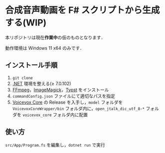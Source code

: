 # 合成音声動画を F# スクリプトから生成する(WIP)

本リポジトリは現在**作業中**の仮のものとなります．

動作環境は Windows 11 x64 のみです．

## インストール手順

1. `git clone`
2. [.NET](https://dotnet.microsoft.com/en-us/) 環境を整える(≥ 7.0.102)
3. [FFmpeg](https://ffmpeg.org/)，[ImageMagick](https://imagemagick.org/index.php)，[Typst](https://github.com/typst/) をインストール
4. `commandConfig.json` ファイルにて適切なパスを指定
5. [Voicevox Core](https://github.com/VOICEVOX/voicevox_core) の Release を入手し，`model` フォルダを `VoicevoxCoreWrapper/bin` フォルダ内に，`open_jtalk_dic_utf_8-*` フォルダを `voicevox_core` フォルダ内に配置

## 使い方

`src/App/Program.fs` を編集し，`dotnet run` で実行
